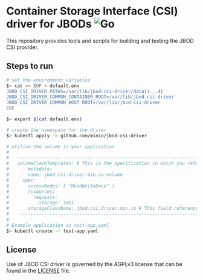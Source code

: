 # Container Storage Interface (CSI) driver for JBODs ![Go](https://github.com/minio/jbod-csi-driver/workflows/Go/badge.svg)
This repository provides tools and scripts for building and testing the JBOD CSI provider.

## Steps to run

```sh
# set the environment variables
$> cat << EOF > default.env
JBOD_CSI_DRIVER_PATHS=/var/lib/jbod-csi-driver/data{1...4}
JBOD_CSI_DRIVER_COMMON_CONTAINER_ROOT=/var/lib/jbod-csi-driver
JBOD_CSI_DRIVER_COMMON_HOST_ROOT=/var/lib/jbod-csi-driver
EOF

$> export $(cat default.env)

# create the namespace for the driver
$> kubectl apply -k github.com/minio/jbod-csi-driver

# utilize the volume in your application
#
#   ------------------------------------------------------------------------------------------------
#   volumeClaimTemplates: # This is the specification in which you reference the StorageClass
#     - metadata:
#       name: jbod-csi-driver-min-io-volume
#     spec:
#       accessModes: [ "ReadWriteOnce" ]
#       resources:
#         requests:
#           storage: 10Gi
#       storageClassName: jbod.csi.driver.min.io # This field references the existing StorageClass
#    -----------------------------------------------------------------------------------------------
#
# Example application in test-app.yaml
$> kubectl create -f test-app.yaml
```

## License
Use of JBOD CSI driver is governed by the AGPLv3 license that can be found in the [LICENSE](./LICENSE) file.
